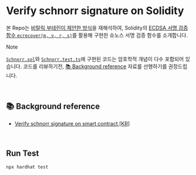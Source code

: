# Verify schnorr signature on Solidity
본 Repo는 [비탈릭 부테린이 제안한 방식](https://ethresear.ch/t/you-can-kinda-abuse-ecrecover-to-do-ecmul-in-secp256k1-today/2384/1)을 재해석하여, 
Solidity의 [ECDSA 서명 검증 함수 `ecrecover(m, v, r, s)`](https://docs.soliditylang.org/en/latest/cheatsheet.html#mathematical-and-cryptographic-functions)를 활용해 구현한 슈노스 서명 검증 함수를 소개합니다.

> [!NOTE]
> [`Schnorr.sol`](./contracts/Schnorr.sol)와 [`Schnorr.test.ts`](./test/Schnorr.test.ts)에 구현된 코드는 암호학적 개념이 다수 포함되어 있습니다. 코드를 리뷰하기전, [📚 Background reference](#-background-reference) 자료를 선행하기를 권장드립니다.

<br/>

## 📚 Background reference
- [Verify schnorr signature on smart contract [KR]](https://hackmd.io/@hNKe7_azQwSjO7RoD9mONw/ByKXnuvLkl)

<br/>

## Run Test
```
npx hardhat test
```
